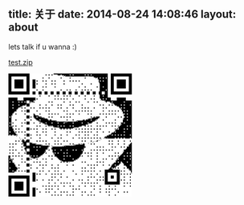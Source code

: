 title: 关于
date: 2014-08-24 14:08:46
layout: about
---

lets talk if u wanna :)

[test.zip](test.zip)


![一个酷酷的让你忍不住想扫的二维码](wx-receive-money.png)